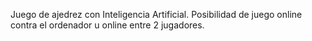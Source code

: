 Juego de ajedrez con Inteligencia Artificial. Posibilidad de juego online contra el ordenador u online entre 2 jugadores.